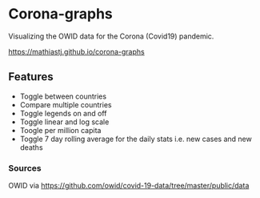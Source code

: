 # Corona-graphs

Visualizing the OWID data for the Corona (Covid19) pandemic.

https://mathiastj.github.io/corona-graphs

## Features

- Toggle between countries
- Compare multiple countries
- Toggle legends on and off
- Toggle linear and log scale
- Toogle per million capita
- Toggle 7 day rolling average for the daily stats i.e. new cases and new deaths

### Sources

OWID via https://github.com/owid/covid-19-data/tree/master/public/data
